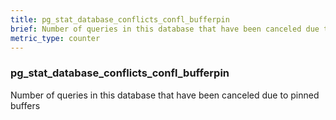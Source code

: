 ```yaml
---
title: pg_stat_database_conflicts_confl_bufferpin
brief: Number of queries in this database that have been canceled due to pinned buffers
metric_type: counter
---
```

### pg_stat_database_conflicts_confl_bufferpin

Number of queries in this database that have been canceled due to pinned buffers